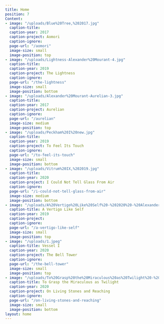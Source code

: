 ```yaml
---
title: Home
position: 7
Content:
- image: "/uploads/Blue%20Tree,%202017.jpg"
  caption-title: 
  caption-year: 2017
  caption-project: Aomori
  caption-ignore: 
  page-url: "/aomori"
  image-size: small
  image-position: top
- image: "/uploads/Lightness-Alexander%20Mourant-4.jpg"
  caption-title: 
  caption-year: 2019
  caption-project: The Lightness
  caption-ignore: 
  page-url: "/the-lightness"
  image-size: small
  image-position: bottom
- image: "/uploads/Alexander%20Mourant-Aurelian-3.jpg"
  caption-title: 
  caption-year: 2017
  caption-project: Aurelian
  caption-ignore: 
  page-url: "/aurelian"
  image-size: medium
  image-position: top
- image: "/uploads/Peckham%20I%20new.jpg"
  caption-title: 
  caption-year: 2019
  caption-project: To Feel Its Touch
  caption-ignore: 
  page-url: "/to-feel-its-touch"
  image-size: small
  image-position: bottom
- image: "/uploads/Vitrum%20IX,%202019.jpg"
  caption-title: 
  caption-year: 2020
  caption-project: I Could Not Tell Glass From Air
  caption-ignore: 
  page-url: "/i-could-not-tell-glass-from-air"
  image-size: medium
  image-position: bottom
- image: "/uploads/A%20Vertigo%20Like%20Self%20-%202020%20-%20Alexander%20Mourant.png"
  caption-title: A Vertigo Like Self
  caption-year: 2019
  caption-project: 
  caption-ignore: 
  page-url: "/a-vertigo-like-self"
  image-size: small
  image-position: top
- image: "/uploads/1.jpeg"
  caption-title: Vessel I
  caption-year: 2020
  caption-project: The Bell Tower
  caption-ignore: 
  page-url: "/the-bell-tower"
  image-size: small
  image-position: top
- image: "/uploads/To%20Grasp%20the%20Miraculous%20as%20Twilight%20-%202020.png"
  caption-title: To Grasp the Miraculous as Twilight
  caption-year: 2020
  caption-project: On Living Stones and Reaching
  caption-ignore: 
  page-url: "/on-living-stones-and-reaching"
  image-size: small
  image-position: bottom
layout: home
---
```


